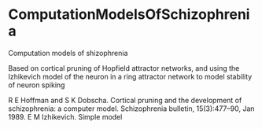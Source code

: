 # ComputationModelsOfSchizophrenia
Computation models of shizophrenia

Based on cortical pruning of Hopfield attractor networks, and using the Izhikevich model of the neuron in a ring attractor network to model stability of neuron spiking

R E Hoffman and S K Dobscha. Cortical pruning and the development of
schizophrenia: a computer model. Schizophrenia bulletin, 15(3):477–90, Jan
1989.
E M Izhikevich. Simple model
